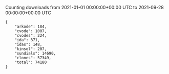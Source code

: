 
Counting downloads from 2021-01-01 00:00:00+00:00 UTC to 2021-09-28 00:00:00+00:00 UTC

```
{
    "arkode": 184,
    "cvode": 1007,
    "cvodes": 224,
    "ida": 371,
    "idas": 148,
    "kinsol": 207,
    "sundials": 14690,
    "clones": 57349,
    "total": 74180
}
```
